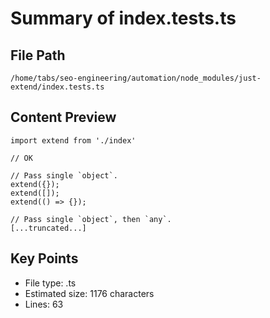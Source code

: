 # Summary of index.tests.ts
  
## File Path
`/home/tabs/seo-engineering/automation/node_modules/just-extend/index.tests.ts`

## Content Preview
```
import extend from './index'

// OK

// Pass single `object`.
extend({});
extend([]);
extend(() => {});

// Pass single `object`, then `any`.
[...truncated...]
```

## Key Points
- File type: .ts
- Estimated size: 1176 characters
- Lines: 63
